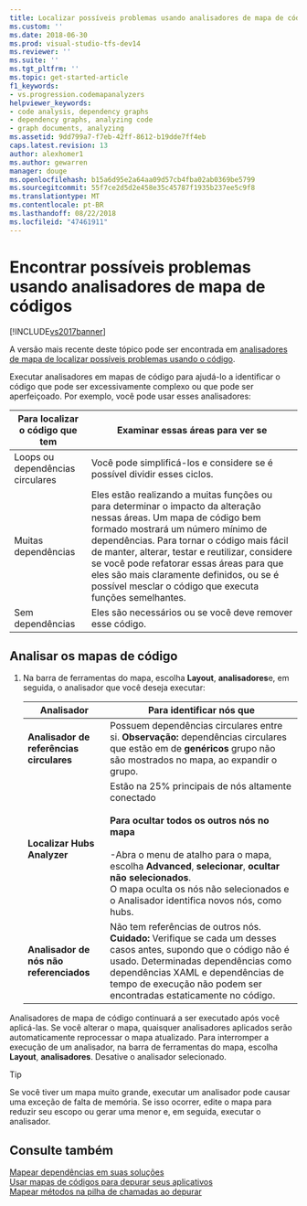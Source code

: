 ```yaml
---
title: Localizar possíveis problemas usando analisadores de mapa de código | Microsoft Docs
ms.custom: ''
ms.date: 2018-06-30
ms.prod: visual-studio-tfs-dev14
ms.reviewer: ''
ms.suite: ''
ms.tgt_pltfrm: ''
ms.topic: get-started-article
f1_keywords:
- vs.progression.codemapanalyzers
helpviewer_keywords:
- code analysis, dependency graphs
- dependency graphs, analyzing code
- graph documents, analyzing
ms.assetid: 9dd799a7-f7eb-42ff-8612-b19dde7ff4eb
caps.latest.revision: 13
author: alexhomer1
ms.author: gewarren
manager: douge
ms.openlocfilehash: b15a6d95e2a64aa09d57cb4fba02ab0369be5799
ms.sourcegitcommit: 55f7ce2d5d2e458e35c45787f1935b237ee5c9f8
ms.translationtype: MT
ms.contentlocale: pt-BR
ms.lasthandoff: 08/22/2018
ms.locfileid: "47461911"
---
```

# <a name="find-potential-problems-using-code-map-analyzers"></a>Encontrar possíveis problemas usando analisadores de mapa de códigos
[!INCLUDE[vs2017banner](../includes/vs2017banner.md)]

A versão mais recente deste tópico pode ser encontrada em [analisadores de mapa de localizar possíveis problemas usando o código](https://docs.microsoft.com/visualstudio/modeling/find-potential-problems-using-code-map-analyzers).  
  
Executar analisadores em mapas de código para ajudá-lo a identificar o código que pode ser excessivamente complexo ou que pode ser aperfeiçoado. Por exemplo, você pode usar esses analisadores:  
  
|**Para localizar o código que tem**|**Examinar essas áreas para ver se**|  
|-------------------------------|--------------------------------------------|  
|Loops ou dependências circulares|Você pode simplificá-los e considere se é possível dividir esses ciclos.|  
|Muitas dependências|Eles estão realizando a muitas funções ou para determinar o impacto da alteração nessas áreas. Um mapa de código bem formado mostrará um número mínimo de dependências. Para tornar o código mais fácil de manter, alterar, testar e reutilizar, considere se você pode refatorar essas áreas para que eles são mais claramente definidos, ou se é possível mesclar o código que executa funções semelhantes.|  
|Sem dependências|Eles são necessários ou se você deve remover esse código.|  
  
## <a name="analyze-code-maps"></a>Analisar os mapas de código  
  
1.  Na barra de ferramentas do mapa, escolha **Layout**, **analisadores**e, em seguida, o analisador que você deseja executar:  
  
    |**Analisador**|**Para identificar nós que**|  
    |------------------|--------------------------------|  
    |**Analisador de referências circulares**|Possuem dependências circulares entre si. **Observação:** dependências circulares que estão em de **genéricos** grupo não são mostrados no mapa, ao expandir o grupo.|  
    |**Localizar Hubs Analyzer**|Estão na 25% principais de nós altamente conectado<br /><br /> **Para ocultar todos os outros nós no mapa**<br /><br /> -Abra o menu de atalho para o mapa, escolha **Advanced**, **selecionar**, **ocultar não selecionados**.<br />     O mapa oculta os nós não selecionados e o Analisador identifica novos nós, como hubs.|  
    |**Analisador de nós não referenciados**|Não tem referências de outros nós. **Cuidado:** Verifique se cada um desses casos antes, supondo que o código não é usado. Determinadas dependências como dependências XAML e dependências de tempo de execução não podem ser encontradas estaticamente no código.|  
  
 Analisadores de mapa de código continuará a ser executado após você aplicá-las. Se você alterar o mapa, quaisquer analisadores aplicados serão automaticamente reprocessar o mapa atualizado. Para interromper a execução de um analisador, na barra de ferramentas do mapa, escolha **Layout**, **analisadores**. Desative o analisador selecionado.  
  
> [!TIP]
>  Se você tiver um mapa muito grande, executar um analisador pode causar uma exceção de falta de memória. Se isso ocorrer, edite o mapa para reduzir seu escopo ou gerar uma menor e, em seguida, executar o analisador.  
  
## <a name="see-also"></a>Consulte também  
 [Mapear dependências em suas soluções](../modeling/map-dependencies-across-your-solutions.md)   
 [Usar mapas de códigos para depurar seus aplicativos](../modeling/use-code-maps-to-debug-your-applications.md)   
 [Mapear métodos na pilha de chamadas ao depurar](../debugger/map-methods-on-the-call-stack-while-debugging-in-visual-studio.md)



